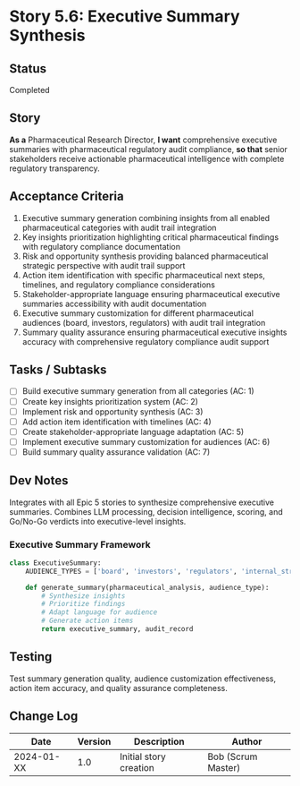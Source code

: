 # Story 5.6: Executive Summary Synthesis

## Status
Completed

## Story
**As a** Pharmaceutical Research Director,
**I want** comprehensive executive summaries with pharmaceutical regulatory audit compliance,
**so that** senior stakeholders receive actionable pharmaceutical intelligence with complete regulatory transparency.

## Acceptance Criteria
1. Executive summary generation combining insights from all enabled pharmaceutical categories with audit trail integration
2. Key insights prioritization highlighting critical pharmaceutical findings with regulatory compliance documentation
3. Risk and opportunity synthesis providing balanced pharmaceutical strategic perspective with audit trail support
4. Action item identification with specific pharmaceutical next steps, timelines, and regulatory compliance considerations
5. Stakeholder-appropriate language ensuring pharmaceutical executive summaries accessibility with audit documentation
6. Executive summary customization for different pharmaceutical audiences (board, investors, regulators) with audit trail integration
7. Summary quality assurance ensuring pharmaceutical executive insights accuracy with comprehensive regulatory compliance audit support

## Tasks / Subtasks
- [ ] Build executive summary generation from all categories (AC: 1)
- [ ] Create key insights prioritization system (AC: 2)
- [ ] Implement risk and opportunity synthesis (AC: 3)
- [ ] Add action item identification with timelines (AC: 4)
- [ ] Create stakeholder-appropriate language adaptation (AC: 5)
- [ ] Implement executive summary customization for audiences (AC: 6)
- [ ] Build summary quality assurance validation (AC: 7)

## Dev Notes
Integrates with all Epic 5 stories to synthesize comprehensive executive summaries. Combines LLM processing, decision intelligence, scoring, and Go/No-Go verdicts into executive-level insights.

### Executive Summary Framework
```python
class ExecutiveSummary:
    AUDIENCE_TYPES = ['board', 'investors', 'regulators', 'internal_strategy']

    def generate_summary(pharmaceutical_analysis, audience_type):
        # Synthesize insights
        # Prioritize findings
        # Adapt language for audience
        # Generate action items
        return executive_summary, audit_record
```

## Testing
Test summary generation quality, audience customization effectiveness, action item accuracy, and quality assurance completeness.

## Change Log
| Date | Version | Description | Author |
|------|---------|-------------|--------|
| 2024-01-XX | 1.0 | Initial story creation | Bob (Scrum Master) |